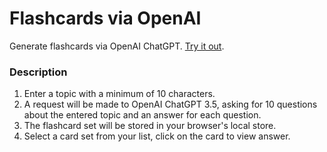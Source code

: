 # Flashcards via OpenAI

Generate flashcards via OpenAI ChatGPT. [Try it out](https://ai-flashcard.krissolui.com/).

### Description

1. Enter a topic with a minimum of 10 characters.
2. A request will be made to OpenAI ChatGPT 3.5, asking for 10 questions about the entered topic and an answer for each question.
3. The flashcard set will be stored in your browser's local store.
4. Select a card set from your list, click on the card to view answer.
